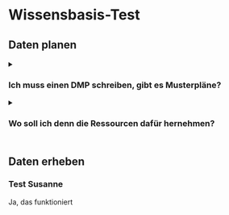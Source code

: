 

# Wissensbasis-Test
## Daten planen
<details>
  <summary><h3>Ich muss einen DMP schreiben, gibt es Musterpläne?</h3></summary>
  
  
Ja, die HU Berlin hat [Musterpläne](https://www.cms.hu-berlin.de/de/dl/dataman/arbeiten/dmp_erstellen/dmp-info) erstellt und die Uni Wien stellt eine [DMP Collection](https://phaidra.univie.ac.at/search?page=1&pagesize=10) zur Verfügung

Es gibt auch verschiedene Templates für DMPs in Online-Tools wie DMPonline: https://dmponline.dcc.ac.uk/ (an dieser Stelle der Hinweis: DMPOnline ist eine Webseite im United Kingdom und damit außerhalb der EU)

 
</details>

<details>
  <summary><h3>Wo soll ich denn die Ressourcen dafür hernehmen?<h3></summary>
  
Ressourcen können z.T. bei Antragsstellung mitgedacht werden https://www.dfg.de/foerderung/grundlagen_rahmenbedingungen/forschungsdaten/beantragbare_mittel/index.html

</details>


## Daten erheben
    
 <summary><h3>Test Susanne</h3></summary>
    
 Ja, das funktioniert

